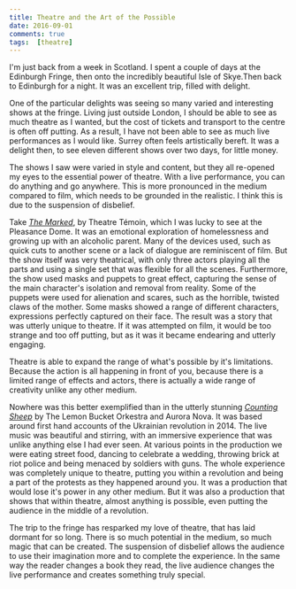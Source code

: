 ```yaml
--- 
title: Theatre and the Art of the Possible  
date: 2016-09-01
comments: true  
tags:  [theatre]  
---  
```


I'm just back from a week in Scotland. I spent a couple of days at the Edinburgh Fringe, then onto the incredibly beautiful Isle of Skye.Then back to Edinburgh for a night. It was an excellent trip, filled with delight.  

One of the particular delights was seeing so many varied and interesting shows at the fringe. Living just outside London, I should be able to see as much theatre as I wanted, but the cost of tickets and transport to the centre is often off putting. As a result, I have not been able to see as much live performances as I would like. Surrey often feels artistically bereft. It was a delight then, to see eleven different shows over two days, for little money.  
<!--more-->  

The shows I saw were varied in style and content, but they all re-opened my eyes to the essential power of theatre. With a live performance, you can do anything and go anywhere. This is more pronounced in the medium compared to film, which needs to be grounded in the realistic. I think this is due to the suspension of disbelief.  

Take <a href="http://www.theatretemoin.com/production/marked/"><em>The Marked</em></a>, by Theatre Témoin, which I was lucky to see at the Pleasance Dome. It was an emotional exploration of homelessness and growing up with an alcoholic parent. Many of the devices used, such as quick cuts to another scene or a lack of dialogue are reminiscent of film. But the show itself was very theatrical, with only three actors playing all the parts and using a single set that was flexible for all the scenes. Furthermore, the show used masks and puppets to great effect, capturing the sense of the main character's isolation and removal from reality. Some of the puppets were used for alienation and scares, such as the horrible, twisted claws of the mother. Some masks showed a range of different characters, expressions perfectly captured on their face. The result was a story that was utterly unique to theatre. If it was attempted on film, it would be too strange and too off putting, but as it was it became endearing and utterly engaging.  

Theatre is able to expand the range of what's possible by it's limitations. Because the action is all happening in front of you, because there is a limited range of effects and actors, there is actually a wide range of creativity unlike any other medium.   

Nowhere was this better exemplified than in the utterly stunning <a href="http://countingsheeprevolution.com/theplay/"><em>Counting Sheep</em></a> by The Lemon Bucket Orkestra and Aurora Nova. It was based around first hand accounts of the Ukrainian revolution in 2014. The live music was beautiful and stirring, with an immersive experience that was unlike anything else I had ever seen. At various points in the production we were eating street food, dancing to celebrate a wedding, throwing brick at riot police and being menaced by soldiers with guns. The whole experience was completely unique to theatre, putting you within a revolution and being a part of the protests as they happened around you. It was a production that would lose it's power in any other medium.  But it was also a production that shows that within theatre, almost anything is possible, even putting the audience in the middle of a revolution.  

The trip to the fringe has resparked my love of theatre, that has laid dormant for so long. There is so much potential in the medium, so much magic that can be created. The suspension of disbelief allows the audience to use their imagination more and to complete the experience. In the same way the reader changes a book they read, the live audience changes the live performance and creates something truly special.  
